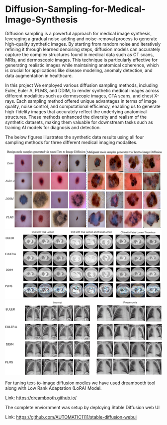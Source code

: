 # Diffusion-Sampling-for-Medical-Image-Synthesis

Diffusion sampling is a powerful approach for medical image synthesis, leveraging a gradual noise-adding and noise-removal process to generate high-quality synthetic images. By starting from random noise and iteratively refining it through learned denoising steps, diffusion models can accurately capture the complex structures found in medical data such as CT scans, MRIs, and dermoscopic images. This technique is particularly effective for generating realistic images while maintaining anatomical coherence, which is crucial for applications like disease modeling, anomaly detection, and data augmentation in healthcare.

In this project We employed various diffusion sampling methods, including Euler, Euler A, PLMS, and DDIM, to render synthetic medical images across different modalities such as dermoscopic images, CTA scans, and chest X-rays. Each sampling method offered unique advantages in terms of image quality, noise control, and computational efficiency, enabling us to generate high-fidelity images that accurately reflect the underlying anatomical structures. These methods enhanced the diversity and realism of the synthetic datasets, making them valuable for downstream tasks such as training AI models for diagnosis and detection.

The below figures illustrates the synthetic data results using all four sampling methods for three different medical imaging modalites.

![](Figures/Benign-Malignant-Mole-Samples.png)
![](Figures/TBAD_sampling_results.png)
![](Figures/xray_sampling_results.png)

For tuning text-to-image diffusion modles we have used dreambooth tool along with Low Rank Adaptation (LoRA) Model.

Link: https://dreambooth.github.io/

The complete enviornment was setup by deploying Stable Diffusion web UI

Link: https://github.com/AUTOMATIC1111/stable-diffusion-webui


